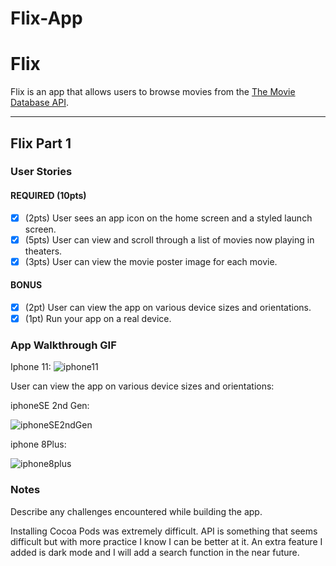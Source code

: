 # Flix-App
# Flix

Flix is an app that allows users to browse movies from the [The Movie Database API](http://docs.themoviedb.apiary.io/#).

---

## Flix Part 1

### User Stories

#### REQUIRED (10pts)
- [X] (2pts) User sees an app icon on the home screen and a styled launch screen.
- [X] (5pts) User can view and scroll through a list of movies now playing in theaters.
- [X] (3pts) User can view the movie poster image for each movie.

#### BONUS
- [X] (2pt) User can view the app on various device sizes and orientations.
- [X] (1pt) Run your app on a real device.

### App Walkthrough GIF

Iphone 11:
![iphone11](https://user-images.githubusercontent.com/88856401/133538588-844b3e96-4092-4e57-af46-4fd97acdcc62.gif)


User can view the app on various device sizes and orientations:

iphoneSE 2nd Gen:

![iphoneSE2ndGen](https://user-images.githubusercontent.com/88856401/133538655-c8b33dc3-927e-4436-8255-944b6327f315.gif)


iphone 8Plus:

![iphone8plus](https://user-images.githubusercontent.com/88856401/133538721-6e46674d-c101-4d73-80ce-06c08d1d0eb9.gif)





### Notes
Describe any challenges encountered while building the app.

Installing Cocoa Pods was extremely difficult. API is something that seems difficult but with more practice I know I can be better at it. An extra feature I added is dark mode and I will add a search function in the near future. 
